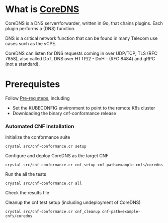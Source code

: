 # What is [CoreDNS](https://coredns.io/)

CoreDNS is a DNS server/forwarder, written in Go, that chains plugins. Each plugin performs a (DNS) function.

DNS is a critical network function that can be found in many Telecom use cases such as the vCPE.

CoreDNS can listen for DNS requests coming in over UDP/TCP, TLS (RFC 7858), also called DoT, DNS over HTTP/2 - DoH - (RFC 8484) and gRPC (not a standard).


# Prerequistes
Follow [Pre-req steps](https://github.com/cncf/cnf-conformance/blob/master/INSTALL.md#prerequisites), including
- Set the KUBECONFIG environment to point to the remote K8s cluster
- Downloading the binary cnf-conformance release

### Automated CNF installation

Initialize the conformance suite
```
crystal src/cnf-conformance.cr setup
```

Configure and deploy CoreDNS as the target CNF
```
crystal src/cnf-conformance.cr cnf_setup cnf-path=example-cnfs/coredns
```

Run the all the tests
```
crystal src/cnf-conformance.cr all
```

Check the results file

Cleanup the cnf test setup (including undeployment of CoreDNS)
```
crystal src/cnf-conformance.cr cnf_cleanup cnf-path=example-cnfs/coredns
```
